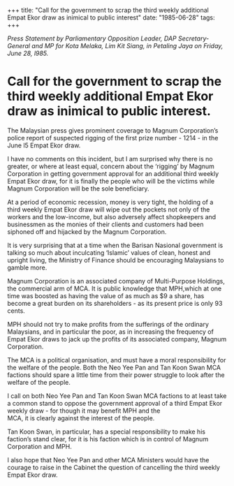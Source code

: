 +++ 
title: "Call for the government to scrap the third weekly additional Empat Ekor draw as inimical to public interest"
date: "1985-06-28"
tags:
+++

_Press Statement by Parliamentary Opposition Leader, DAP Secretary-General and MP for Kota Melaka, Lim Kit Siang, in Petaling Jaya on Friday, June 28, l985._

# Call for the government to scrap the third weekly additional Empat Ekor draw as inimical to public interest.

The Malaysian press gives prominent coverage to Magnum Corporation’s police report of suspected rigging of the first prize number - 1214 - in the June l5 Empat Ekor draw.</u>

I have no comments on this incident, but I am surprised why there is no greater, or where at least equal, concern about the ‘rigging’ by Magnum Corporation in getting government approval for an additional third weekly Empat Ekor draw, for it is finally the people who will be the victims while Magnum Corporation will be the sole beneficiary.

At a period of economic recession, money is very tight, the holding of a third 
weekly Empat Ekor draw will wipe out the pockets not only of the workers 
and the low-income, but also adversely affect shopkeepers and businessmen 
as the monies of their clients and customers had been siphoned off and hijacked 
by the Magnum Corporation.

It is very surprising that at a time when the Barisan Nasional government is talking so 
much about inculcating ‘Islamic’ values of clean, honest and upright living, the 
Ministry of Finance should be encouraging Malaysians to gamble more.

Magnum Corporation is an associated company of Multi-Purpose
Holdings, the commercial arm of MCA. It is public knowledge that MPH,which at one 
time was boosted as having the value of as much as $9 a share, has become a great 
burden on its shareholders - as its present price is only 93 cents.

MPH should not try to make profits from the sufferings
of the ordinary Malaysians, and in particular the poor, as in increasing
the frequency of Empat Ekor draws to jack up the profits of its associated
company, Magnum Corporation.

The MCA is a political organisation, and must have a moral responsibility for the 
welfare of the people. Both the Neo Yee Pan and Tan Koon Swan MCA factions 
should spare a little time from their power struggle to look after the welfare of the people.

I call on both Neo Yee Pan and Tan Koon Swan MCA factions
to at least take a common stand to oppose the government approval of a
third Empat Ekor weekly draw - for though it may benefit MPH and the  
MCA, it is clearly against the interest of the people.

Tan Koon Swan, in particular, has a special responsibility to make his faction’s 
stand clear, for it is his faction which is in control of Magnum Corporation and MPH.


I also hope that Neo Yee Pan and other MCA Ministers would have the courage 
to raise in the Cabinet the question of cancelling the third weekly Empat Ekor draw.
 
